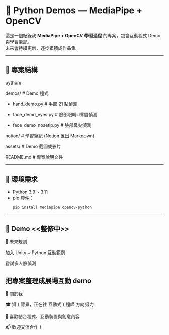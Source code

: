 # 🐍 Python Demos — MediaPipe + OpenCV

這是一個紀錄我 **MediaPipe + OpenCV 學習過程** 的專案，包含互動程式 Demo 與學習筆記。  
未來會持續更新，逐步累積成作品集。

---

## 📂 專案結構
python/

demos/ # Demo 程式

- hand_demo.py # 手部 21 點偵測

- face_demo_eyes.py # 臉部眼睛+嘴唇偵測

- face_demo_nosetip.py # 臉部鼻尖偵測

notion/ # 學習筆記 (Notion 匯出 Markdown)

assets/ # Demo 截圖或影片

README.md # 專案說明文件

---

## 🚀 環境需求
- Python 3.9 ~ 3.11
- pip 套件：
  ```bash
  pip install mediapipe opencv-python

---
🎥 Demo
 <<整修中>>
---
📌 未來規劃

 加入 Unity + Python 互動範例

 嘗試多人臉偵測

 把專案整理成展場互動 demo
---
🙋 關於我

🎓 資工背景，正在往 互動式工程師 方向努力

🎨 喜歡結合程式、互動裝置與創意內容

📬 歡迎交流合作！
